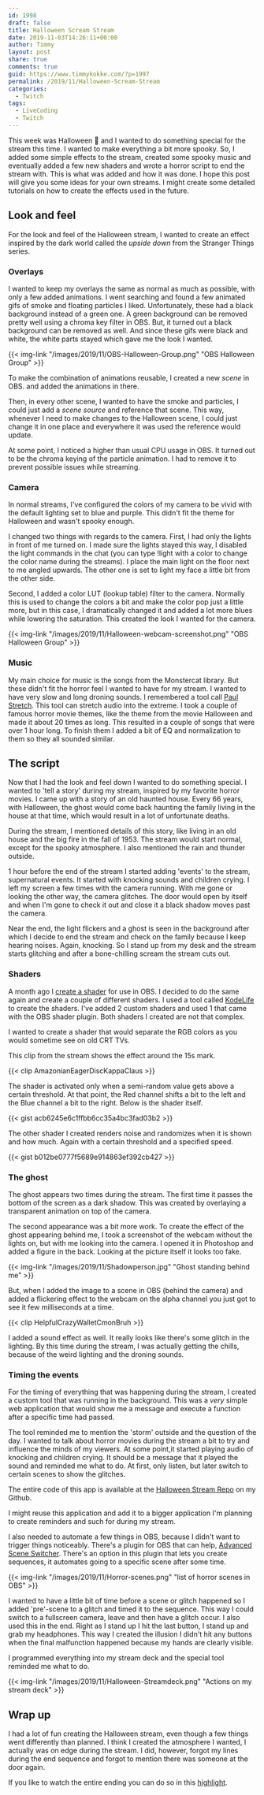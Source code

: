 ```yaml
---
id: 1998
draft: false
title: Halloween Scream Stream
date: 2019-11-03T14:26:11+00:00
author: Timmy
layout: post
share: true
comments: true
guid: https://www.timmykokke.com/?p=1997
permalink: /2019/11/Halloween-Scream-Stream
categories:
  - Twitch
tags:
  - LiveCoding
  - Twitch
---
```


This week was Halloween 🎃 and I wanted to do something special for the stream this time. I wanted to make everything a bit more spooky. So, I added some simple effects to the stream, created some spooky music and eventually added a few new shaders and wrote a horror script to end the stream with. This is what was added and how it was done. I hope this post will give you some ideas for your own streams. I might create some detailed tutorials on how to create the effects used in the future.

<!--  Intro -->

## Look and feel

For the look and feel of the Halloween stream, I wanted to create an effect inspired by the dark world called the _upside down_ from the Stranger Things series.

### Overlays

I wanted to keep my overlays the same as normal as much as possible, with only a few added animations. I went searching and found a few animated gifs of smoke and floating particles I liked. Unfortunately, these had a black background instead of a green one. A green background can be removed pretty well using a chroma key filter in OBS. But, it turned out a black background can be removed as well. And since these gifs were black and white, the white parts stayed which gave me the look I wanted.

{{< img-link "/images/2019/11/OBS-Halloween-Group.png" "OBS Halloween Group" >}}

To make the combination of animations reusable, I created a new _scene_ in OBS. and added the animations in there.

Then, in every other scene, I wanted to have the smoke and particles, I could just add a _scene source_ and reference that scene. This way, whenever I need to make changes to the Halloween scene, I could just change it in one place and everywhere it was used the reference would update.

At some point, I noticed a higher than usual CPU usage in OBS. It turned out to be the chroma keying of the particle animation. I had to remove it to prevent possible issues while streaming.

### Camera

In normal streams, I've configured the colors of my camera to be vivid with the default lighting set to blue and purple. This didn't fit the theme for Halloween and wasn't spooky enough.

I changed two things with regards to the camera. First, I had only the lights in front of me turned on. I made sure the lights stayed this way, I disabled the light commands in the chat (you can type !light with a color to change the color name during the streams). I place the main light on the floor next to me angled upwards. The other one is set to light my face a little bit from the other side.

Second, I added a color LUT (lookup table) filter to the camera. Normally this is used to change the colors a bit and make the color pop just a little more, but in this case, I dramatically changed it and added a lot more blues while lowering the saturation. This created the look I wanted for the camera.

{{< img-link "/images/2019/11/Halloween-webcam-screenshot.png" "OBS Halloween Group" >}}

### Music

My main choice for music is the songs from the Monstercat library. But these didn't fit the horror feel I wanted to have for my stream. I wanted to have very slow and long droning sounds. I remembered a tool call [Paul Stretch](http://hypermammut.sourceforge.net/paulstretch/). This tool can stretch audio into the extreme. I took a couple of famous horror movie themes, like the theme from the movie Halloween and made it about 20 times as long. This resulted in a couple of songs that were over 1 hour long. To finish them I added a bit of EQ and normalization to them so they all sounded similar.

## The script

Now that I had the look and feel down I wanted to do something special. I wanted to 'tell a story' during my stream, inspired by my favorite horror movies. I came up with a story of an old haunted house. Every 66 years, with Halloween, the ghost would come back haunting the family living in the house at that time, which would result in a lot of unfortunate deaths.

During the stream, I mentioned details of this story, like living in an old house and the big fire in the fall of 1953. The stream would start normal, except for the spooky atmosphere. I also mentioned the rain and thunder outside.

1 hour before the end of the stream I started adding 'events' to the stream, supernatural events. It started with knocking sounds and children crying. I left my screen a few times with the camera running. With me gone or looking the other way, the camera glitches. The door would open by itself and when I'm gone to check it out and close it a black shadow moves past the camera.

Near the end, the light flickers and a ghost is seen in the background after which I decide to end the stream and check on the family because I keep hearing noises. Again, knocking. So I stand up from my desk and the stream starts glitching and after a bone-chilling scream the stream cuts out.

### Shaders

A month ago I [create a shader](https://timmykokke.com/post/2019-10-01-hueshiftshaderobs/) for use in OBS. I decided to do the same again and create a couple of different shaders. I used a tool called [KodeLife](https://hexler.net/products/kodelife) to create the shaders. I've added 2 custom shaders and used 1 that came with the OBS shader plugin. Both shaders I created are not that complex.

I wanted to create a shader that would separate the RGB colors as you would sometime see on old CRT TVs.

This clip from the stream shows the effect around the 15s mark.

{{< clip AmazonianEagerDiscKappaClaus >}}

The shader is activated only when a semi-random value gets above a certain threshold. At that point, the Red channel shifts a bit to the left and the Blue channel a bit to the right. Below is the shader itself.

{{< gist acb6245e6c1ffbb6cc35a4bc3fad03b2 >}}

The other shader I created renders noise and randomizes when it is shown and how much. Again with a certain threshold and a specified speed.

{{< gist b012be0777f5689e914863ef392cb427 >}}

### The ghost

The ghost appears two times during the stream. The first time it passes the bottom of the screen as a dark shadow. This was created by overlaying a transparent animation on top of the camera.

The second appearance was a bit more work. To create the effect of the ghost appearing behind me, I took a screenshot of the webcam without the lights on, but with me looking into the camera. I opened it in Photoshop and added a figure in the back. Looking at the picture itself it looks too fake.

{{< img-link "/images/2019/11/Shadowperson.jpg" "Ghost standing behind me" >}}

But, when I added the image to a scene in OBS (behind the camera) and added a flickering effect to the webcam on the alpha channel you just got to see it few milliseconds at a time.

{{< clip HelpfulCrazyWalletCmonBruh >}}

I added a sound effect as well. It really looks like there's some glitch in the lighting. By this time during the stream, I was actually getting the chills, because of the weird lighting and the droning sounds.

### Timing the events

For the timing of everything that was happening during the stream, I created a custom tool that was running in the background. This was a _very_ simple web application that would show me a message and execute a function after a specific time had passed.

The tool reminded me to mention the 'storm' outside and the question of the day. I wanted to talk about horror movies during the stream a bit to try and influence the minds of my viewers. At some point,it started playing audio of knocking and children crying. It should be a message that it played the sound and reminded me what to do. At first, only listen, but later switch to certain scenes to show the glitches.

The entire code of this app is available at the [Halloween Stream Repo](https://github.com/sorskoot/TwitchHalloweenSpecial2019) on my Github.

I might reuse this application and add it to a bigger application I'm planning to create reminders and such for during my stream.

I also needed to automate a few things in OBS, because I didn't want to trigger things noticeably. There's a plugin for OBS that can help, [Advanced Scene Switcher](https://obsproject.com/forum/resources/advanced-scene-switcher.395/). There's an option in this plugin that lets you create sequences, it automates going to a specific scene after some time.

{{< img-link "/images/2019/11/Horror-scenes.png" "list of horror scenes in OBS" >}}

I wanted to have a little bit of time before a scene or glitch happened so I added 'pre'-scene to a glitch and timed it to the sequence. This way I could switch to a fullscreen camera, leave and then have a glitch occur. I also used this in the end. Right as I stand up I hit the last button, I stand up and grab my headphones. This way I created the illusion I didn't hit any buttons when the final malfunction happened because my hands are clearly visible.

I programmed everything into my stream deck and the special tool reminded me what to do.

{{< img-link "/images/2019/11/Halloween-Streamdeck.png" "Actions on my stream deck" >}}

## Wrap up

I had a lot of fun creating the Halloween stream, even though a few things went differently than planned. I think I created the atmosphere I wanted, I actually was on edge during the stream. I did, however, forgot my lines during the end sequence and forgot to mention there was someone at the door again.

If you like to watch the entire ending you can do so in this [highlight](https://www.twitch.tv/videos/502260124).
